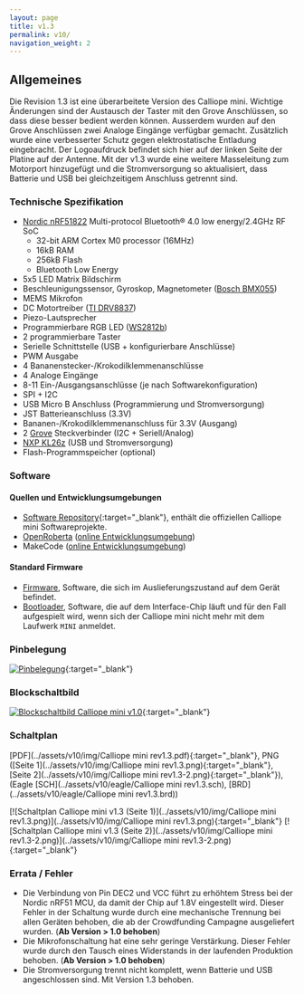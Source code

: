 ```yaml
---
layout: page
title: v1.3
permalink: v10/
navigation_weight: 2
---
```


## Allgemeines

Die Revision 1.3 ist eine überarbeitete Version des Calliope mini. Wichtige Änderungen sind der Austausch 
der Taster mit den Grove Anschlüssen, so dass diese besser bedient werden können. Ausserdem wurden auf den
Grove Anschlüssen zwei Analoge Eingänge verfügbar gemacht. Zusätzlich wurde eine verbesserter Schutz gegen
elektrostatische Entladung eingebracht. Der Logoaufdruck befindet sich hier auf der linken Seite
der Platine auf der Antenne. Mit der v1.3 wurde eine weitere Masseleitung zum Motorport hinzugefügt und die 
Stromversorgung so aktualisiert, dass Batterie und USB bei gleichzeitigem Anschluss getrennt sind.

### Technische Spezifikation  
  
* [Nordic nRF51822](https://www.nordicsemi.com/eng/Products/Bluetooth-low-energy/nRF51822) Multi-protocol Bluetooth® 4.0 low energy/2.4GHz RF SoC
    + 32-bit ARM Cortex M0 processor (16MHz)
    + 16kB RAM
    + 256kB Flash
    + Bluetooth Low Energy 
* 5x5 LED Matrix Bildschirm  
* Beschleunigungssensor, Gyroskop, Magnetometer ([Bosch BMX055](https://www.bosch-sensortec.com/bst/products/all_products/bmx055))
* MEMS Mikrofon
* DC Motortreiber ([TI DRV8837](http://www.ti.com/product/DRV8837))
* Piezo-Lautsprecher
* Programmierbare RGB LED ([WS2812b](https://cdn-shop.adafruit.com/datasheets/WS2812B.pdf))
* 2 programmierbare Taster
* Serielle Schnittstelle (USB + konfigurierbare Anschlüsse)
* PWM Ausgabe
* 4 Bananenstecker-/Krokodilklemmenanschlüsse
* 4 Analoge Eingänge
* 8-11 Ein-/Ausgangsanschlüsse (je nach Softwarekonfiguration)
* SPI + I2C
* USB Micro B Anschluss (Programmierung und Stromversorgung)
* JST Batterieanschluss (3.3V)
* Bananen-/Krokodilklemmenanschluss für 3.3V (Ausgang)
* 2 [Grove](http://wiki.seeed.cc/Grove_System/) Steckverbinder (I2C + Seriell/Analog)
* [NXP KL26z](http://www.nxp.com/products/microcontrollers-and-processors/arm-processors/kinetis-cortex-m-mcus/l-series-ultra-low-power-m0-plus/kinetis-kl2x-48-mhz-usb-ultra-low-power-microcontrollers-mcus-based-on-arm-cortex-m0-plus-core:KL2x?lang_cd=en) (USB und Stromversorgung)
* Flash-Programmspeicher (optional)

### Software

#### Quellen und Entwicklungsumgebungen

- [Software Repository](https://github.com/calliope-mini){:target="_blank"}, enthält die offiziellen Calliope mini Softwareprojekte.
- [OpenRoberta](https://github.com/OpenRoberta) ([online Entwicklungsumgebung](https://lab.open-roberta.org/))
- MakeCode ([online Entwicklungsumgebung](https://pxt.calliope.cc))

#### Standard Firmware

* [Firmware](https://github.com/calliope-mini/calliope-demo/releases/tag/v2.0), Software, die sich im Auslieferungszustand auf
dem Gerät befindet.
* [Bootloader](https://github.com/calliope-mini/production-test/releases/tag/bootloader-r1.0), Software, die auf dem Interface-Chip
läuft und für den Fall aufgespielt wird, wenn sich der Calliope mini nicht mehr mit dem Laufwerk `MINI` anmeldet.

### Pinbelegung

[![Pinbelegung](../assets/v10/img/Calliope_mini_1.3_pinout_fin.jpg)](../assets/v10/img/Calliope_mini_1.3_pinout_fin.jpg){:target="_blank"}

### Blockschaltbild

[![Blockschaltbild Calliope mini v1.0](../assets/v10/img/Calliope-mini-Blockschaltbild-01.png)](../assets/v10/img/Calliope-mini-Blockschaltbild-01.png){:target="_blank"}

### Schaltplan

[PDF](../assets/v10/img/Calliope mini rev1.3.pdf){:target="_blank"}, 
PNG ([Seite 1](../assets/v10/img/Calliope mini rev1.3.png){:target="_blank"}, [Seite 2](../assets/v10/img/Calliope mini rev1.3-2.png){:target="_blank"}),
(Eagle [SCH](../assets/v10/eagle/Calliope mini rev1.3.sch), [BRD](../assets/v10/eagle/Calliope mini rev1.3.brd))

[![Schaltplan Calliope mini v1.3 (Seite 1)](../assets/v10/img/Calliope mini rev1.3.png)](../assets/v10/img/Calliope mini rev1.3.png){:target="_blank"}
[![Schaltplan Calliope mini v1.3 (Seite 2)](../assets/v10/img/Calliope mini rev1.3-2.png)](../assets/v10/img/Calliope mini rev1.3-2.png){:target="_blank"}

### Errata / Fehler

* Die Verbindung von Pin DEC2 und VCC führt zu erhöhtem Stress bei der Nordic nRF51 MCU, da damit der Chip auf 1.8V eingestellt wird. Dieser Fehler in der Schaltung wurde durch eine mechanische Trennung bei allen Geräten behoben, die ab der Crowdfunding Campagne ausgeliefert wurden. (**Ab Version > 1.0 behoben**)
* Die Mikrofonschaltung hat eine sehr geringe Verstärkung. Dieser Fehler wurde durch den Tausch eines Widerstands in der laufenden Produktion behoben. (**Ab Version > 1.0 behoben**) 
* Die Stromversorgung trennt nicht komplett, wenn Batterie und USB angeschlossen sind. Mit Version 1.3 behoben.

